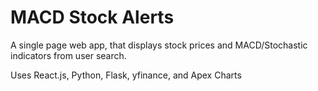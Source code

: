 # MACD Stock Alerts

A single page web app, that displays stock prices and MACD/Stochastic indicators from user search.

Uses React.js, Python, Flask, yfinance, and Apex Charts